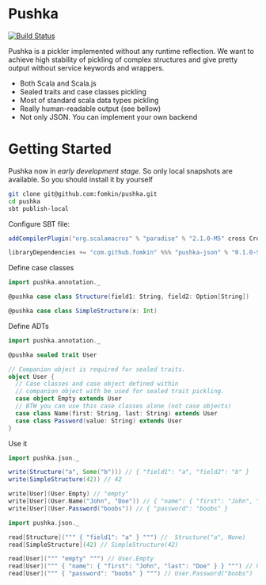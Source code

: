# Pushka

[![Build Status](https://travis-ci.org/fomkin/pushka.svg?branch=develop)](https://travis-ci.org/fomkin/pushka)

Pushka is a pickler implemented without any runtime reflection. 
We want to achieve high stability of pickling of
complex structures and give pretty output without 
service keywords and wrappers.   

  * Both Scala and Scala.js
  * Sealed traits and case classes pickling 
  * Most of standard scala data types pickling 
  * Really human-readable output (see bellow)
  * Not only JSON. You can implement your own backend

# Getting Started

Pushka now in *early development stage*. So only local snapshots are available. So you should install it by yourself

```bash
git clone git@github.com:fomkin/pushka.git
cd pushka
sbt publish-local
```

Configure SBT file:

```scala
addCompilerPlugin("org.scalamacros" % "paradise" % "2.1.0-M5" cross CrossVersion.full)

libraryDependencies += "com.github.fomkin" %%% "pushka-json" % "0.1.0-SNAPSHOT" 
```

Define case classes

```scala
import pushka.annotation._

@pushka case class Structure(field1: String, field2: Option[String])

@pushka case class SimpleStructure(x: Int)
```

Define ADTs

```scala
import pushka.annotation._

@pushka sealed trait User

// Companion object is required for sealed traits.
object User {
  // Case classes and case object defined within
  // companion object with be used for sealed trait pickling.
  case object Empty extends User
  // BTW you can use this case classes alone (not case objects)
  case class Name(first: String, last: String) extends User
  case class Password(value: String) extends User
}
```

Use it

```scala
import pushka.json._

write(Structure("a", Some("b"))) // { "field1": "a", "field2": "b" }
write(SimpleStructure(42)) // 42

write[User](User.Empty) // "empty"
write[User](User.Name("John", "Doe")) // { "name": { "first": "John", "last": "Doe" } }
write[User](User.Password("boobs")) // { "password": "boobs" }
```

```scala
import pushka.json._

read[Structure](""" { "field1": "a" } """) //  Structure("a", None)
read[SimpleStructure](42) // SimpleStructure(42)

read[User](""" "empty" """) // User.Empty
read[User](""" { "name": { "first": "John", "last": "Doe" } } """) // User.Name("John", "Doe")
read[User](""" { "password": "boobs" } """) // User.Password("boobs")
```
